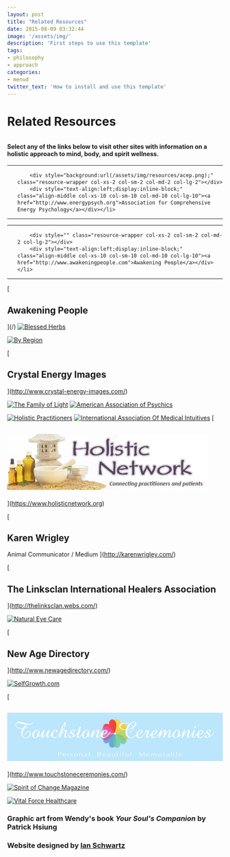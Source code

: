 ```yaml
---
layout: post
title: "Related Resources"
date: 2015-08-09 03:32:44
image: '/assets/img/'
description: 'First steps to use this template'
tags:
- philosophy
- approach
categories:
- menud
twitter_text: 'How to install and use this template'
---
```



# Related Resources

<div style="margin-bottom:33px;" id="speaking" class="col-sm-12 col-md-12 col-lg-12"></div>

#### Select any of the links below to visit other sites with information on a holistic approach to mind, body, and spirit wellness.

-----------------

<ul>
<li class="col-xs-12 col-sm-12 col-md-12 col-lg-12" style="list-style:none;">
    
        <div style="background:url(/assets/img/resources/acep.png);" class="resource-wrapper col-xs-2 col-sm-2 col-md-2 col-lg-2"></div>
        <div style="text-align:left;display:inline-block;" class="align-middle col-xs-10 col-sm-10 col-md-10 col-lg-10"><a href="http://www.energypsych.org">Association for Comprehensive Energy Psychology</a></div></li>
</ul>

-----------------

-----------------

<ul>
<li class="col-xs-12 col-sm-12 col-md-12 col-lg-12" style="list-style:none;">
    
        <div style="" class="resource-wrapper col-xs-2 col-sm-2 col-md-2 col-lg-2"></div>
        <div style="text-align:left;display:inline-block;" class="align-middle col-xs-10 col-sm-10 col-md-10 col-lg-10"><a href="http://www.awakeningpeople.com">Awakening People</a></div></li>
</ul>

-----------------

[
## Awakening People
](/)
[![Blessed Herbs](http://www.blessedherbs.com/skin/frontend/blessedherbs/default/images/logo.png)](http://www.blessedherbs.com/)


[![By Region](http://www.byregion.net/images/header/logo.gif)](http://www.byregion.net/index.shtml)


[
## Crystal Energy Images
](http://www.crystal-energy-images.com/)


[![The Family of Light](http://www.thefamilyoflight.com/images/header1.jpg)](http://www.thefamilyoflight.com)
[![American Association of Psychics](http://www.foreverinthelight.com/wp-content/uploads/2014/05/AmerAssnPsychicsLogo.gif)](http://www.americanassociationofmediumsandpsychics.net/wendy-marks-medical-intuitive.html)


[![Holistic Practitioners](http://www.holisticpractitioner.net/images/logo.gif)](http://www.holisticpractitioner.net "As Seen On Holistic Practitioner .net")
[![International Association Of Medical Intuitives](http://www.medical-intuitives.net/images/toplogo.gif)](http://www.medical-intuitives.net/)
[
## ![Holistic Network](img/hnet.jpg)
](https://www.holisticnetwork.org)


[
## Karen Wrigley
Animal Communicator / Medium
](http://karenwrigley.com/)

[
## The Linksclan International Healers Association
](http://thelinksclan.webs.com/)


[  ](http://lynnrobinson.com/)


[![Natural Eye Care](http://www.naturaleyecare.com/images/header-RD.gif)](http://www.naturaleyecare.com/)



[
## New Age Directory
](http://www.newagedirectory.com/)

[![SelfGrowth.com](http://www.beckoncall-coach.com/images/logos/selfGrowth-logo.jpg)](http://www.selfgrowth.com/)


[
## ![Touchstone Ceremonies](img/touchstone.png)
](http://www.touchstoneceremonies.com/)

[![Spirit of Change Magazine](http://www.spiritofchange.org/images/spiritLogo8.png)](http://www.spiritofchange.org/)


[![Vital Force Healthcare](http://dev1.vitalforcehealthcare.com/wp-content/uploads/2015/09/VFHC-logo1.jpg)](http://vitalforcehealthcare.com/)
### Graphic art from Wendy's book *Your Soul's Companion* by Patrick Hsiung

### Website designed by [Ian Schwartz](http://schwartz.world)
